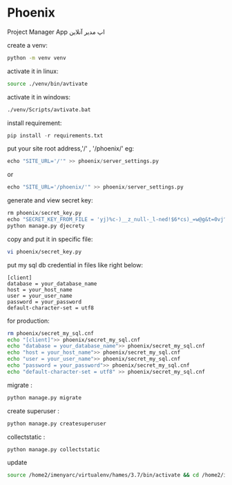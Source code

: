 # Phoenix
Project Manager App
اپ مدیر آنلاین


create a venv:
```bash
python -m venv venv
```
activate it in linux:
```bash
source ./venv/bin/avtivate
```
activate it in windows:
```bash
./venv/Scripts/avtivate.bat
```
install requirement:
```python
pip install -r requirements.txt
```

put your site root address,'/' , '/phoenix/' eg:
```python
echo "SITE_URL='/'" >> phoenix/server_settings.py
```
or

```python
echo "SITE_URL='/phoenix/'" >> phoenix/server_settings.py
```
generate and view secret key:
```python
rm phoenix/secret_key.py
echo "SECRET_KEY_FROM_FILE = 'yj)%c-)__z_null-_l-ned!$6*cs)_=w@g&t=0vj^wg)knwm3z'" >> phoenix/secret_key.py
python manage.py djecrety
```
copy and put it in specific file:
```bash
vi phoenix/secret_key.py
```


put my sql db credential in files like right below:

```
[client]
database = your_database_name
host = your_host_name
user = your_user_name
password = your_password
default-character-set = utf8
```
for production:
```bash
rm phoenix/secret_my_sql.cnf
echo "[client]">> phoenix/secret_my_sql.cnf
echo "database = your_database_name">> phoenix/secret_my_sql.cnf
echo "host = your_host_name">> phoenix/secret_my_sql.cnf
echo "user = your_user_name">> phoenix/secret_my_sql.cnf
echo "password = your_password">> phoenix/secret_my_sql.cnf
echo "default-character-set = utf8" >> phoenix/secret_my_sql.cnf
```



migrate : 
```python
python manage.py migrate
```

create superuser : 
```python
python manage.py createsuperuser
```

collectstatic : 
```python
python manage.py collectstatic
```
update
```bash
source /home2/imenyarc/virtualenv/hames/3.7/bin/activate && cd /home2/imenyarc/hames && git pull origin master && python manage.py migrate && python manage.py collectstatic --no-input

```
